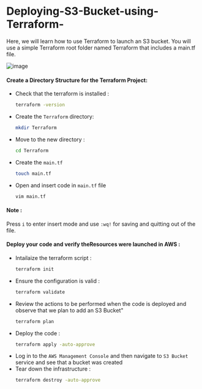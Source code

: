 # Deploying-S3-Bucket-using-Terraform-
Here, we will learn how to use Terraform to launch an S3 bucket. You will use a simple Terraform root folder named Terraform that includes a main.tf file. 

![image](https://github.com/user-attachments/assets/4bca6924-3fb6-4cb4-b0b8-1303dbb0abf1)

#### Create a Directory Structure for the Terraform Project: 
- Check that the terraform is installed :
  ```bash
  terraform -version
  ```
- Create the ```Terraform``` directory:
  ```bash
  mkdir Terraform
  ```
- Move to the new directory :
  ```bash
  cd Terraform
  ```
- Create the ```main.tf```
  ```bash
  touch main.tf
  ```
- Open and insert code in ```main.tf``` file
  ```bash
  vim main.tf
  ```
#### Note : 
Press ```i``` to enter insert mode and use ```:wq!``` for saving and quitting out of the file.
#### Deploy your code and verify theResources were launched in AWS :
- Intailaize the terraform script :
  ```bash
  terraform init
  ```
- Ensure the configuration is valid :
  ```bash
  terraform validate
  ```
- Review the actions to be performed when the code is deployed and observe that we plan to add an S3 Bucket"
  ```bash
  terraform plan
  ```
- Deploy the code :
  ```bash
  terraform apply -auto-approve
  ```
- Log in to the ```AWS Management Console``` and then navigate to ```S3 Bucket``` service and see that a bucket was created
- Tear down the infrastructure :
  ```bash
  terraform destroy -auto-approve
  ```
 
